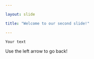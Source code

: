```yaml
---

layout: slide

title: "Welcome to our second slide!"

---
```


    Your text
Use the left arrow to go back!
